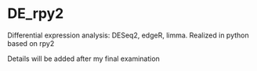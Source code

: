 # DE_rpy2
Differential expression analysis: DESeq2, edgeR, limma. Realized in python based on rpy2

Details will be added after my final examination

